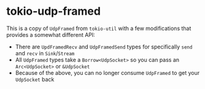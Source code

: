 # tokio-udp-framed

This is a copy of `UdpFramed` from `tokio-util` with a few modifications that provides a somewhat different API:

- There are `UpdFramedRecv` and `UdpFramedSend` types for specifically `send` and `recv` in `Sink`/`Stream`
- All `UdpFramed` types take a `Borrow<UdpSocket>` so you can pass an `Arc<UdpSocket>` or `&UdpSocket`
- Because of the above, you can no longer consume `UdpFramed` to get your `UdpSocket` back
